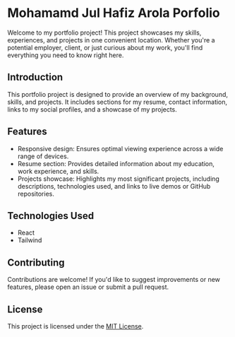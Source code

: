 # Mohamamd Jul Hafiz Arola Porfolio

Welcome to my portfolio project! This project showcases my skills, experiences, and projects in one convenient location. Whether you're a potential employer, client, or just curious about my work, you'll find everything you need to know right here.

## Introduction
This portfolio project is designed to provide an overview of my background, skills, and projects. It includes sections for my resume, contact information, links to my social profiles, and a showcase of my projects.

## Features
- Responsive design: Ensures optimal viewing experience across a wide range of devices.
- Resume section: Provides detailed information about my education, work experience, and skills.
- Projects showcase: Highlights my most significant projects, including descriptions, technologies used, and links to live demos or GitHub repositories.

## Technologies Used
- React
- Tailwind


## Contributing
Contributions are welcome! If you'd like to suggest improvements or new features, please open an issue or submit a pull request.

## License
This project is licensed under the [MIT License](LICENSE).
